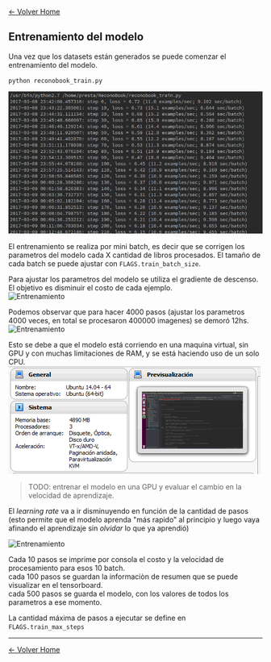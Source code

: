 [<- Volver Home](../README.md)  

## Entrenamiento del modelo

Una vez que los datasets están generados se puede comenzar el entrenamiento del modelo.

```shell
python reconobook_train.py
```

![Entrenamiento](./img/entrenamiento5.png "Entrenamiento")  


El entrenamiento se realiza por mini batch, es decir que se corrigen los parametros del modelo cada X cantidad de libros procesados. El tamaño de cada batch se puede ajustar con `FLAGS.train_batch_size`.

Para ajustar los parametros del modelo se utiliza el gradiente de descenso. El objetivo es disminuir el costo de cada ejemplo.  
![Entrenamiento](./img/entrenamiento2.png "Entrenamiento")  

Podemos observar que para hacer 4000 pasos (ajustar los parametros 4000 veces, en total se procesaron 400000 imagenes) se demoró 12hs.  
![Entrenamiento](./img/entrenamiento1.png "Entrenamiento")  

Esto se debe a que el modelo está corriendo en una maquina virtual, sin GPU y con muchas limitaciones de RAM, y se está haciendo uso de un solo CPU.  
![Entrenamiento](./img/entrenamiento4.png "Entrenamiento")  

> TODO: entrenar el modelo en una GPU y evaluar el cambio en la velocidad de aprendizaje. 

El *learning rate* va a ir disminuyendo en función de la cantidad de pasos (esto permite que el modelo aprenda "más rapido" al principio y luego vaya afinando el aprendizaje sin *olvidar* lo que ya aprendió)

![Entrenamiento](./img/entrenamiento3.png "Entrenamiento")  


Cada 10 pasos se imprime por consola el costo y la velocidad de procesamiento para esos 10 batch.  
cada 100 pasos se guardan la informaciòn de resumen que se puede visualizar en el tensorboard.  
cada 500 pasos se guarda el modelo, con los valores de todos los parametros a ese momento.  

La cantidad máxima de pasos a ejecutar se define en `FLAGS.train_max_steps`


***
[<- Volver Home](../README.md)
